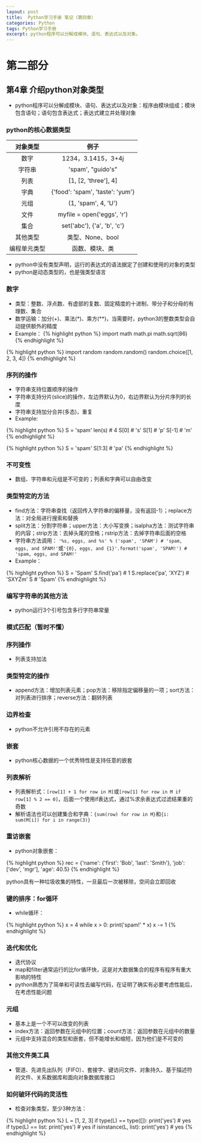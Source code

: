 ```yaml
---
layout: post
title:  Python学习手册 笔记（第四章）
categories: Python
tags: Python学习手册
excerpt: python程序可以分解成模块、语句、表达式以及对象。
---
```


# 第二部分

## 第4章 介绍python对象类型

* python程序可以分解成模块、语句、表达式以及对象：程序由模块组成；模块包含语句；语句包含表达式；表达式建立并处理对象

### python的核心数据类型

|对象类型|例子|
|:--:|:--:|
|数字|1234，3.1415，3+4j|
|字符串|'spam', "guido's"|
|列表|[1, [2, 'three'], 4]|
|字典|{'food': 'spam', 'taste': 'yum'}|
|元组|(1, 'spam', 4, 'U')|
|文件|myfile = open('eggs', 'r')|
|集合|set('abc'), {'a', 'b', 'c'}|
|其他类型|类型、None、bool|
|编程单元类型|函数、模块、类|

* python中没有类型声明，运行的表达式的语法据定了创建和使用的对象的类型
* python是动态类型的，也是强类型语言

### 数字

* 类型：整数、浮点数、有虚部的复数、固定精度的十进制、带分子和分母的有理数、集合
* 数学运输：加分(+)、乘法(\*)、乘方(\*\*)，当需要时，python3的整数类型会自动提供额外的精度
* Example：
{% highlight python %}
import math
math.pi
math.sqrt(86)
{% endhighlight %}

{% highlight python %}
import random
random.random()
random.choice([1, 2, 3, 4])
{% endhighlight %}

### 序列的操作

* 字符串支持位置顺序的操作
* 字符串支持分片(slice)的操作，左边界默认为0，右边界默认为分片序列的长度
* 字符串支持加分合并(多态)，重复
* Example:

{% highlight python %}
S = 'spam'
len(s) # 4
S[0] # 's'
S[1] # 'p'
S[-1] # 'm'
{% endhighlight %}

{% highlight python %}
S = 'spam'
S[1:3] # 'pa'
{% endhighlight %}

### 不可变性

* 数组、字符串和元组是不可变的；列表和字典可以自由改变

### 类型特定的方法

* find方法：字符串查找（返回传入字符串的偏移量，没有返回-1）；replace方法：对全局进行搜索和替换
* split方法：分割字符串；upper方法：大小写变换；isalpha方法：测试字符串的内容；strip方法：去掉头尾的空格；rstrip方法：去掉字符串后面的空格
* 字符串方法调用：
`'%s, eggs, and %s' % ('spam', 'SPAM') # 'spam, eggs, and SPAM!'`或`'{0}, eggs, and {1}'.format('spam', 'SPAM!') # 'spam, eggs, and SPAM!'`
* Example：

{% highlight python %}
S = 'Spam'
S.find('pa') # 1
S.replace('pa', 'XYZ') # 'SXYZm'
S # 'Spam'
{% endhighlight %}

### 编写字符串的其他方法

* python运行3个引号包含多行字符串常量

### 模式匹配（暂时不懂）

### 序列操作

* 列表支持加法

### 类型特定的操作

* append方法：增加列表元素；pop方法：移除指定偏移量的一项；sort方法：对列表进行排序；reverse方法：翻转列表

### 边界检查

* python不允许引用不存在的元素

### 嵌套

* python核心数据的一个优秀特性是支持任意的嵌套

### 列表解析

* 列表解析式：`[row[1] + 1 for row in M]`或`[row[1] for row in M if row[1] % 2 == 0]`，后面一个使用if表达式，通过%求余表达式过滤结果重的奇数
* 解析语法也可以创建集合和字典：`{sum(row) for row in M}`和`{i: sum(M[i]) for i in range(3)}`

### 重访嵌套

* python对象嵌套：

{% highlight python %}
rec = {'name': {'first': 'Bob', 'last': 'Smith'}, 'job': ['dev', 'mgr'], 'age': 40.5}
{% endhighlight %}

python具有一种垃圾收集的特性，一旦最后一次被移除，空间会立即回收

### 键的排序：for循环

* while循环：

{% highlight python %}
x = 4
while x > 0:
	print('spam!' * x)
	x -= 1
{% endhighlight %}

### 迭代和优化

* 迭代协议
* map和filter通常运行的比for循环快，这是对大数据集合的程序有程序有重大影响的特性
* python熟悉为了简单和可读性去编写代码，在证明了确实有必要考虑性能后，在考虑性能问题

### 元组

* 基本上是一个不可以改变的列表
* index方法：返回参数在元组中的位置；count方法：返回参数在元组中的数量
* 元组中支持混合的类型和嵌套，但不能增长和缩短，因为他们是不可变的

### 其他文件类工具

* 管道、先进先出队列（FIFO）、套接字、键访问文件、对象持久、基于描述符的文件、关系数据库和面向对象数据库接口

### 如何破环代码的灵活性

* 检查对象类型，至少3种方法：

{% highlight python %}
L = [1, 2, 3]
if type(L) == type([]):
	print('yes') # yes
if type(L) == list:
	print('yes') # yes
if isinstance(L, list):
	print('yes') # yes
{% endhighlight %}
